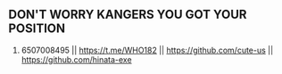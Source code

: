 ## DON'T WORRY KANGERS YOU GOT YOUR POSITION

1. 6507008495 || https://t.me/WHO182 || https://github.com/cute-us || https://github.com/hinata-exe
